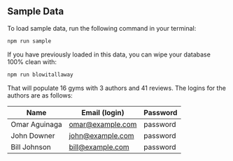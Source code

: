 
## Sample Data

To load sample data, run the following command in your terminal:

```bash
npm run sample
```

If you have previously loaded in this data, you can wipe your database 100% clean with:

```bash
npm run blowitallaway
```

That will populate 16 gyms with 3 authors and 41 reviews. The logins for the authors are as follows:

|Name|Email (login)|Password|
|---|---|---|
|Omar Aguinaga|omar@example.com|password|
|John Downer|john@example.com|password|
|Bill Johnson|bill@example.com|password|


